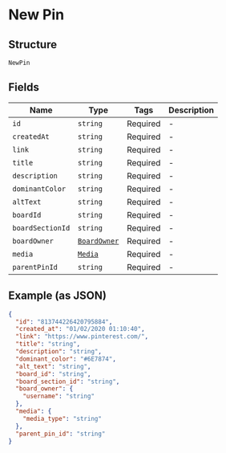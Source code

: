 
# New Pin

## Structure

`NewPin`

## Fields

| Name | Type | Tags | Description |
|  --- | --- | --- | --- |
| `id` | `string` | Required | - |
| `createdAt` | `string` | Required | - |
| `link` | `string` | Required | - |
| `title` | `string` | Required | - |
| `description` | `string` | Required | - |
| `dominantColor` | `string` | Required | - |
| `altText` | `string` | Required | - |
| `boardId` | `string` | Required | - |
| `boardSectionId` | `string` | Required | - |
| `boardOwner` | [`BoardOwner`](../../doc/models/board-owner.md) | Required | - |
| `media` | [`Media`](../../doc/models/media.md) | Required | - |
| `parentPinId` | `string` | Required | - |

## Example (as JSON)

```json
{
  "id": "813744226420795884",
  "created_at": "01/02/2020 01:10:40",
  "link": "https://www.pinterest.com/",
  "title": "string",
  "description": "string",
  "dominant_color": "#6E7874",
  "alt_text": "string",
  "board_id": "string",
  "board_section_id": "string",
  "board_owner": {
    "username": "string"
  },
  "media": {
    "media_type": "string"
  },
  "parent_pin_id": "string"
}
```

